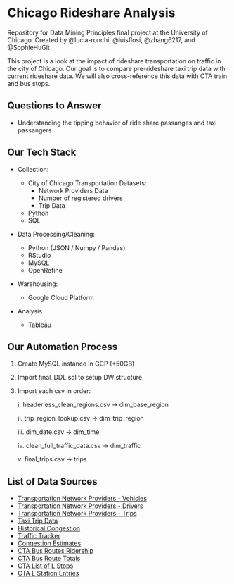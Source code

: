 # Chicago Rideshare Analysis

Repository for Data Mining Principles final project at the University of Chicago. Created by @lucia-ronchi, @luisflosi, @zhang6217, and @SophieHuGit

This project is a look at the impact of rideshare transportation on traffic in the city of Chicago. Our goal is to compare pre-rideshare taxi trip data with current rideshare data. We will also cross-reference this data with CTA train and bus stops.

## Questions to Answer

- Understanding the tipping behavior of ride share passanges and taxi passangers

## Our Tech Stack

- Collection:
  * City of Chicago Transportation Datasets:
    + Network Providers Data
    + Number of registered drivers
    + Trip Data
  * Python
  * SQL

- Data Processing/Cleaning:
  * Python (JSON / Numpy / Pandas)
  * RStudio
  * MySQL
  * OpenRefine
  
- Warehousing:
  * Google Cloud Platform
  
- Analysis
  * Tableau

## Our Automation Process
1. Create MySQL instance in GCP (+50GB)
2. Import final_DDL.sql to setup DW structure
3. Import each csv in order:

	i. headerless_clean_regions.csv -> dim_base_region
 
	ii. trip_region_lookup.csv -> dim_trip_region
 
	iii. dim_date.csv -> dim_time
 
	iv. clean_full_traffic_data.csv -> dim_traffic
 
	v. final_trips.csv -> trips

  
## List of Data Sources

- [Transportation Network Providers - Vehicles](https://data.cityofchicago.org/Transportation/Transportation-Network-Providers-Vehicles/bc6b-sq4u "TNP Vehicles")
- [Transportation Network Providers - Drivers](https://data.cityofchicago.org/Transportation/Transportation-Network-Providers-Drivers/j6wf-834c "TNP Drivers")
- [Transportation Network Providers - Trips](https://data.cityofchicago.org/Transportation/Transportation-Network-Providers-Trips/m6dm-c72p "TNP Trips")
- [Taxi Trip Data](https://data.cityofchicago.org/Transportation/Taxi-Trips/wrvz-psew "Taxi Trips")
- [Historical Congestion](https://data.cityofchicago.org/Transportation/Chicago-Traffic-Tracker-Historical-Congestion-Esti/77hq-huss "Historical Congestion")
- [Traffic Tracker](https://data.cityofchicago.org/Transportation/Chicago-Traffic-Tracker-Historical-Congestion-Esti/sxs8-h27x "Traffic Tracker")
- [Congestion Estimates](https://data.cityofchicago.org/Transportation/Chicago-Traffic-Tracker-Congestion-Estimates-by-Se/n4j6-wkkf "Congestion Estimates")
- [CTA Bus Routes Ridership](https://data.cityofchicago.org/Transportation/CTA-Ridership-Bus-Routes-Monthly-Day-Type-Averages/bynn-gwxy "CTA Bus Routes")
- [CTA Bus Route Totals](https://data.cityofchicago.org/Transportation/CTA-Ridership-Bus-Routes-Daily-Totals-by-Route/jyb9-n7fm "CTA Bus Route Totals")
- [CTA List of L Stops](https://data.cityofchicago.org/Transportation/CTA-System-Information-List-of-L-Stops/8pix-ypme "List of L Stops")
- [CTA L Station Entries](https://data.cityofchicago.org/Transportation/CTA-Ridership-L-Station-Entries-Daily-Totals/5neh-572f "L Entries")

